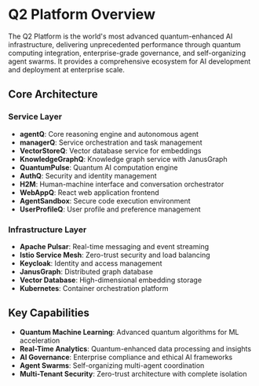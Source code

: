 # Q2 Platform Overview

The Q2 Platform is the world's most advanced quantum-enhanced AI infrastructure, delivering unprecedented performance through quantum computing integration, enterprise-grade governance, and self-organizing agent swarms. It provides a comprehensive ecosystem for AI development and deployment at enterprise scale.

## Core Architecture

### Service Layer
- **agentQ**: Core reasoning engine and autonomous agent
- **managerQ**: Service orchestration and task management  
- **VectorStoreQ**: Vector database service for embeddings
- **KnowledgeGraphQ**: Knowledge graph service with JanusGraph
- **QuantumPulse**: Quantum AI computation engine
- **AuthQ**: Security and identity management
- **H2M**: Human-machine interface and conversation orchestrator
- **WebAppQ**: React web application frontend
- **AgentSandbox**: Secure code execution environment
- **UserProfileQ**: User profile and preference management

### Infrastructure Layer
- **Apache Pulsar**: Real-time messaging and event streaming
- **Istio Service Mesh**: Zero-trust security and load balancing
- **Keycloak**: Identity and access management
- **JanusGraph**: Distributed graph database
- **Vector Database**: High-dimensional embedding storage
- **Kubernetes**: Container orchestration platform

## Key Capabilities

- **Quantum Machine Learning**: Advanced quantum algorithms for ML acceleration
- **Real-Time Analytics**: Quantum-enhanced data processing and insights  
- **AI Governance**: Enterprise compliance and ethical AI frameworks
- **Agent Swarms**: Self-organizing multi-agent coordination
- **Multi-Tenant Security**: Zero-trust architecture with complete isolation
